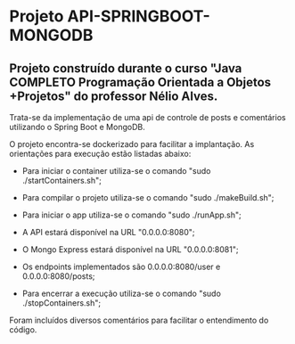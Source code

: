 # Projeto API-SPRINGBOOT-MONGODB

## Projeto construído durante o curso "Java COMPLETO Programação Orientada a Objetos +Projetos" do professor Nélio Alves.

Trata-se da implementação de uma api de controle de posts e comentários utilizando o Spring Boot e MongoDB.

O projeto encontra-se dockerizado para facilitar a implantação. As orientações para execução estão listadas abaixo:

- Para iniciar o container utiliza-se o comando "sudo ./startContainers.sh";

- Para compilar o projeto utiliza-se o comando "sudo ./makeBuild.sh";

- Para iniciar o app utiliza-se o comando "sudo ./runApp.sh";

- A API estará disponível na URL "0.0.0.0:8080";

- O Mongo Express estará disponível na URL "0.0.0.0:8081";

- Os endpoints implementados são 0.0.0.0:8080/user e 0.0.0.0:8080/posts;

- Para encerrar a execução utiliza-se o comando "sudo ./stopContainers.sh";

Foram incluídos diversos comentários para facilitar o entendimento do código.
